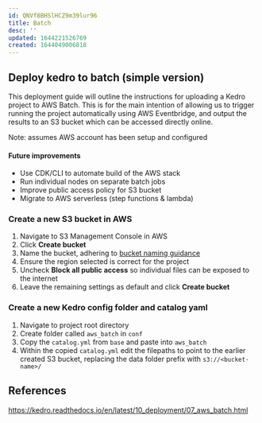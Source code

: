 ```yaml
---
id: QNVf8BHSlHCZ9m39lur96
title: Batch
desc: ''
updated: 1644221526769
created: 1644049006818
---
```


## Deploy kedro to batch (simple version)
This deployment guide will outline the instructions for uploading a Kedro project to AWS Batch. This is for the main intention of allowing us to trigger running the project automatically using AWS Eventbridge, and output the results to an S3 bucket which can be accessed directly online.

Note: assumes AWS account has been setup and configured

#### Future improvements
- Use CDK/CLI to automate build of the AWS stack
- Run individual nodes on separate batch jobs
- Improve public access policy for S3 bucket
- Migrate to AWS serverless (step functions & lambda)



### Create a new S3 bucket in AWS
1. Navigate to S3 Management Console in AWS
2. Click **Create bucket** 
3. Name the bucket, adhering to [bucket naming guidance](https://docs.aws.amazon.com/AmazonS3/latest/userguide/bucketnamingrules.html)
4. Ensure the region selected is correct for the project
5. Uncheck **Block all public access** so individual files can be exposed to the internet
6. Leave the remaining settings as default and click **Create bucket**

### Create a new Kedro config folder and catalog yaml
1. Navigate to project root directory
2. Create folder called `aws_batch` in `conf`
3. Copy the `catalog.yml` from `base` and paste into `aws_batch`
4. Within the copied `catalog.yml` edit the filepaths to point to the earlier created S3 bucket, replacing the data folder prefix with `s3://<bucket-name>/`





## References
https://kedro.readthedocs.io/en/latest/10_deployment/07_aws_batch.html